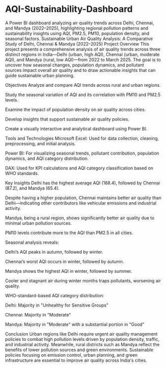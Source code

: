 # AQI-Sustainability-Dashboard
A Power BI dashboard analyzing air quality trends across Delhi, Chennai, and Mandya (2022–2025), highlighting regional pollution patterns and sustainability insights using AQI, PM2.5, PM10, population density, and seasonal factors.
Sustainable Urban Air Quality Analysis: A Comparative Study of Delhi, Chennai & Mandya (2022–2025)
Project Overview
This project presents a comprehensive analysis of air quality trends across three distinct regions in India—Delhi (urban, high AQI), Chennai (urban, moderate AQI), and Mandya (rural, low AQI)—from 2022 to March 2025. The goal is to uncover how seasonal changes, population dynamics, and pollutant sources impact overall air quality and to draw actionable insights that can guide sustainable urban planning.

Objectives
Analyze and compare AQI trends across rural and urban regions.

Study the seasonal variation of AQI and its correlation with PM10 and PM2.5 levels.

Examine the impact of population density on air quality across cities.

Develop insights that support sustainable air quality policies.

Create a visually interactive and analytical dashboard using Power BI.

Tools and Technologies
Microsoft Excel: Used for data collection, cleaning, preprocessing, and initial analysis.

Power BI: For visualizing seasonal trends, pollutant contribution, population dynamics, and AQI category distribution.

DAX: Used for KPI calculations and AQI category classification based on WHO standards.

Key Insights
Delhi has the highest average AQI (168.4), followed by Chennai (87.2), and Mandya (65.4).

Despite having a higher population, Chennai maintains better air quality than Delhi—indicating other contributors like vehicular emissions and industrial activity.

Mandya, being a rural region, shows significantly better air quality due to minimal urban pollution sources.

PM10 levels contribute more to the AQI than PM2.5 in all cities.

Seasonal analysis reveals:

Delhi’s AQI peaks in autumn, followed by winter.

Chennai’s worst AQI occurs in winter, followed by autumn.

Mandya shows the highest AQI in winter, followed by summer.

Cooler and stagnant air during winter months traps pollutants, worsening air quality.

WHO-standard-based AQI category distribution:

Delhi: Majority in "Unhealthy for Sensitive Groups"

Chennai: Majority in "Moderate"

Mandya: Majority in "Moderate" with a substantial portion in "Good"

Conclusion
Urban regions like Delhi require urgent air quality management policies to combat high pollution levels driven by population density, traffic, and industrial activity. Meanwhile, rural districts such as Mandya reflect the benefits of lower pollution sources and green environments. Sustainable policies focusing on emission control, urban planning, and green infrastructure are essential to improve air quality across India's cities.
